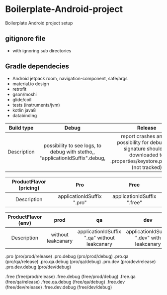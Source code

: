 # Boilerplate-Android-project
Boilerplate Android project setup

## gitignore file
- with ignoring sub directories

## Gradle dependecies
- Android jetpack room, navigation-component, safe/args 
- material.io design
- retrofit
- gson/moshi
- glide/coil
- tests (instruments/jvm)
- kotlin java8
- databinding


 
| Build type|Debug| Release|
|:-------------:|:-------------:|:-----:|
|Description| possibility to see logs, to debug with stetho,, "applicationIdSuffix".debug,  |  report crashes and no possibility for debugging, signature should be downloaded to .properties/keystore.properties (not tracked) |


| ProductFlavor (pricing)|Pro| Free|
|:-------------:|:-------------:|:-----:|
|Description| applicationIdSuffix ".pro"| applicationIdSuffix ".free" |


| ProductFlavor (env)|prod| qa| dev|
|:-------------:|:-------------:|:-----:|:-----:|
|Description|without leakcanary |applicationIdSuffix ".qa" without leakcanary|applicationIdSuffix ".dev"  with leakcanary


.pro (pro/prod/release)
.pro.debug (pro/prod/debug)
.pro.qa (pro/qa/release)
.pro.qa.debug (pro/qa/debug)
.pro.dev (pro/dev/release)
.pro.dev.debug (pro/dev/debug)

.free (free/prod/release)
.free.debug (free/prod/debug)
.free.qa (free/qa/release)
.free.qa.debug (free/qa/debug)
.free.dev (free/dev/release)
.free.dev.debug (free/dev/debug)
  
